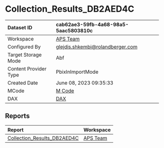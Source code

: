 



# Collection_Results_DB2AED4C

|Dataset ID|cab62ae3-59fb-4a68-98a5-5aac5803810c|
| :--- | :--- |
|Workspace|[APS Team](../Workspaces/APS-Team.md)|
|Configured By|glejdis.shkembi@rolandberger.com|
|Target Storage Mode|Abf|
|Content Provider Type|PbixInImportMode|
|Created Date|June 08, 2023 09:35:33|
|MCode|[M Code](./Collection_Results_DB2AED4C/mcode.md)|
|DAX|[DAX](./Collection_Results_DB2AED4C/dax.md)|

## Reports

|Report|Workspace|
| :--- | :--- |
|[Collection_Results_DB2AED4C](../Reports/Collection_Results_DB2AED4C.md)|[APS Team](../Workspaces/APS-Team.md)|
